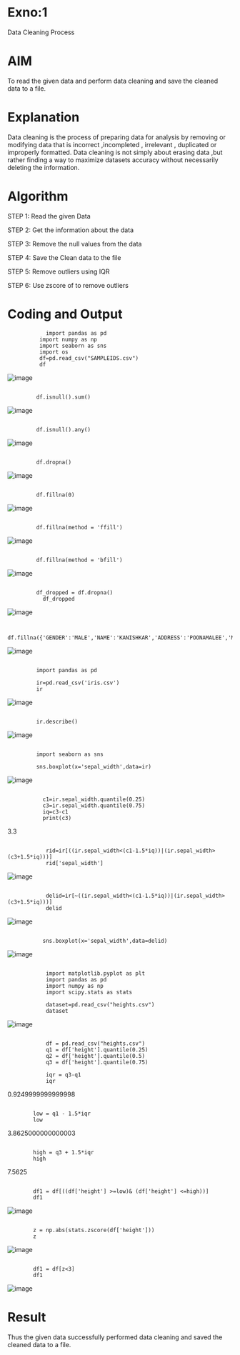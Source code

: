 # Exno:1

Data Cleaning Process

# AIM
To read the given data and perform data cleaning and save the cleaned data to a file.

# Explanation
Data cleaning is the process of preparing data for analysis by removing or modifying data that is incorrect ,incompleted , irrelevant , duplicated or improperly formatted. Data cleaning is not simply about erasing data ,but rather finding a way to maximize datasets accuracy without necessarily deleting the information.

# Algorithm
STEP 1: Read the given Data

STEP 2: Get the information about the data

STEP 3: Remove the null values from the data

STEP 4: Save the Clean data to the file

STEP 5: Remove outliers using IQR

STEP 6: Use zscore of to remove outliers

# Coding and Output
~~~
            import pandas as pd
          import numpy as np
          import seaborn as sns
          import os 
          df=pd.read_csv("SAMPLEIDS.csv")
          df
~~~

![image](https://github.com/user-attachments/assets/64ef021f-44b4-4060-9c7d-f133bdefad62)

~~~

         df.isnull().sum()
~~~

![image](https://github.com/user-attachments/assets/cc21f878-5c8a-49ae-a7ee-c4e8ccb85ce9)

~~~

         df.isnull().any()

~~~

![image](https://github.com/user-attachments/assets/d8a5ac06-07ad-4a68-b3ef-9803bd9b3650)

~~~

         df.dropna()

~~~

![image](https://github.com/user-attachments/assets/f557860f-b7e4-4040-b99f-35bcd59ee874)

~~~

         df.fillna(0)

~~~

![image](https://github.com/user-attachments/assets/c07712d5-c3e2-4ad4-b569-85d1ebf81386)

~~~

         df.fillna(method = 'ffill')

~~~

![image](https://github.com/user-attachments/assets/53a16105-9018-468c-aa4c-730b83d33ff4)

~~~

         df.fillna(method = 'bfill')

~~~

![image](https://github.com/user-attachments/assets/8c2d8f95-88b6-449b-af8d-64699e77621a)

~~~

         df_dropped = df.dropna()
           df_dropped
~~~

![image](https://github.com/user-attachments/assets/40e0c42a-9c86-40ba-ab9c-95e44114670d)

~~~

         df.fillna({'GENDER':'MALE','NAME':'KANISHKAR','ADDRESS':'POONAMALEE','M1':98,'M2':87,'M3':76,'M4':92,'TOTAL':305,'AVG':89.999999})

~~~

![image](https://github.com/user-attachments/assets/3ba7361a-257c-4aa0-af74-67aac55e13d4)

~~~

         import pandas as pd
         
         ir=pd.read_csv('iris.csv')
         ir

~~~

![image](https://github.com/user-attachments/assets/9ecff74e-c915-4677-9c61-aa36a6cad6d6)

~~~

         ir.describe()

~~~

![image](https://github.com/user-attachments/assets/964f402b-1897-495a-8a52-2871f259d6db)

~~~

         import seaborn as sns
         
         sns.boxplot(x='sepal_width',data=ir)

~~~

![image](https://github.com/user-attachments/assets/d747f55b-b09f-4f1b-a05d-7e07e1ec1a45)

~~~

           c1=ir.sepal_width.quantile(0.25)
           c3=ir.sepal_width.quantile(0.75)
           iq=c3-c1
           print(c3)
~~~
3.3
~~~

            rid=ir[((ir.sepal_width<(c1-1.5*iq))|(ir.sepal_width>(c3+1.5*iq)))]
            rid['sepal_width']
~~~

![image](https://github.com/user-attachments/assets/58772d15-a601-42f4-b076-277611e5aee2)

~~~

            delid=ir[~((ir.sepal_width<(c1-1.5*iq))|(ir.sepal_width>(c3+1.5*iq)))]
            delid

~~~

![image](https://github.com/user-attachments/assets/4f184d9d-67c2-4a35-a6ec-9f1d50c57b99)

~~~

           sns.boxplot(x='sepal_width',data=delid)

~~~

![image](https://github.com/user-attachments/assets/0a96d8e9-21ec-4ef3-aaf2-e4432d1b4403)

~~~

            import matplotlib.pyplot as plt
            import pandas as pd
            import numpy as np
            import scipy.stats as stats

            dataset=pd.read_csv("heights.csv")
            dataset
~~~

![image](https://github.com/user-attachments/assets/b2cea7f7-f84a-49bd-9e2d-325b7793ba13)

~~~

            df = pd.read_csv("heights.csv")
            q1 = df['height'].quantile(0.25)
            q2 = df['height'].quantile(0.5)
            q3 = df['height'].quantile(0.75)
            
            iqr = q3-q1
            iqr

~~~
0.9249999999999998
~~~

        low = q1 - 1.5*iqr
        low
~~~

3.8625000000000003
~~~

        high = q3 + 1.5*iqr
        high
~~~

7.5625

~~~

        df1 = df[((df['height'] >=low)& (df['height'] <=high))]
        df1
~~~

![image](https://github.com/user-attachments/assets/5b8fe13c-2bb2-4283-bc23-ecb79df4a206)

~~~

        z = np.abs(stats.zscore(df['height']))
        z

~~~

![image](https://github.com/user-attachments/assets/0592abaf-3d3d-47fa-94aa-74e1f36e14f8)

~~~

        df1 = df[z<3]
        df1

~~~

![image](https://github.com/user-attachments/assets/a05ae446-5959-4362-94d1-b91f3f8f8da1)

# Result
Thus the given data successfully performed data cleaning and saved the cleaned data to a file.

